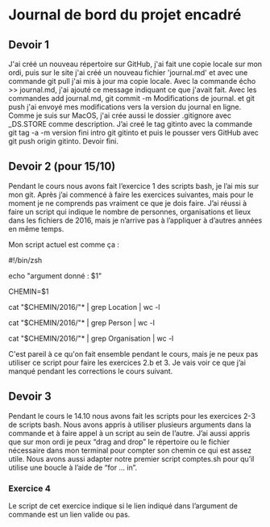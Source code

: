 # Journal de bord du projet encadré

## Devoir 1

J'ai créé un nouveau répertoire sur GitHub, j'ai fait une copie locale sur mon ordi, puis sur le site j'ai créé un nouveau fichier 'journal.md' et avec une commande git pull j'ai mis à jour ma copie locale. Avec la commande écho >> journal.md, j'ai ajouté ce message indiquant ce que j'avait fait. Avec les commandes add journal.md, git commit -m Modifications de journal. et git push j'ai envoyé mes modifications vers la version du journal en ligne. Comme je suis sur MacOS, j'ai crée aussi le dossier .gitignore avec _DS.STORE comme description. J’ai creé le tag gitinto avec la commande git tag -a -m version fini intro git gitinto et puis le pousser vers GitHub avec git push origin gitinto.
Devoir fini.

## Devoir 2 (pour 15/10)

Pendant le cours nous avons fait l’exercice 1 des scripts bash, je l’ai mis sur mon git. Après j’ai commencé à faire les exercices suivantes, mais pour le moment je ne comprends pas vraiment ce que je dois faire. J’ai réussi à faire un script qui indique le nombre de personnes, organisations et lieux dans les fichiers de 2016, mais je n’arrive pas à l’appliquer à  d’autres années en même temps. 

Mon script actuel est comme ça :

#!/bin/zsh

echo "argument donné : $1"

CHEMIN=$1

cat "$CHEMIN/2016/"* | grep Location | wc -l

cat "$CHEMIN/2016/"* | grep Person | wc -l

cat "$CHEMIN/2016/"* | grep Organisation | wc -l

C'est pareil à ce qu'on fait ensemble pendant le cours, mais je ne peux pas utiliser ce script pour faire les exercices 2.b et 3. Je vais voir ce que j’ai manqué pendant les corrections le cours suivant.
## Devoir 3
Pendant le cours le 14.10 nous avons fait les scripts pour les exercices 2-3 de scripts bash. 
Nous avons appris à utiliser plusieurs arguments dans la commande et à faire appel à un script au sein de l’autre. J’ai aussi appris que sur mon ordi je peux “drag and drop” le répertoire ou le fichier nécessaire dans mon terminal pour compter son chemin ce qui est assez utile.
Nous avons aussi adapter notre premier script comptes.sh pour qu’il utilise une boucle à l’aide de “for … in”.
### Exercice 4
Le script de cet exercice indique si le lien indiqué dans l’argument de commande est un lien valide ou pas.
